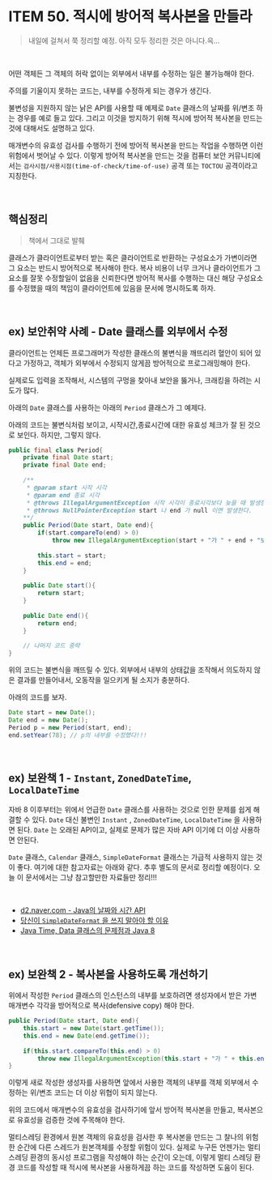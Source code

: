 # ITEM 50. 적시에 방어적 복사본을 만들라

> 내일에 걸쳐서 쭉 정리할 예정. 아직 모두 정리한 것은 아니다.윽...<br>

<br>

어떤 객체든 그 객체의 허락 없이는 외부에서 내부를 수정하는 일은 불가능해야 한다.<br>

주의를 기울이지 못하는 코드는, 내부를 수정하게 되는 경우가 생긴다.<br>

불변성을 지원하지 않는 낡은 API를 사용할 때 예제로 `Date` 클래스의 날짜를 위/변조 하는 경우를 예로 들고 있다. 그리고 이것을 방지하기 위해 적시에 방어적 복사본을 만드는 것에 대해서도 설명하고 있다.<br>

매개변수의 유효성 검사를 수행하기 전에 방어적 복사본을 만드는 작업을 수행하면 이런 위험에서 벗어날 수 있다. 이렇게 방어적 복사본을 만드는 것을 컴퓨터 보안 커뮤니티에서는 `검사시점/사용시점(time-of-check/time-of-use)` 공격 또는 `TOCTOU` 공격이라고 지칭한다.<br>

<br>

## 핵심정리

> 책에서 그대로 발췌

클래스가 클라이언트로부터 받는 혹은 클라이언트로 반환하는 구성요소가 가변이라면 그 요소는 반드시 방어적으로 복사해야 한다. 복사 비용이 너무 크거나 클라이언트가 그 요소를 잘못 수정할일이 없음을 신뢰한다면 방어적 복사를 수행하는 대신 해당 구성요소를 수정했을 때의 책임이 클라이언트에 있음을 문서에 명시하도록 하자.<br>

<br>

## ex) 보안취약 사례 - Date 클래스를 외부에서 수정

클라이언트는 언제든 프로그래머가 작성한 클래스의 불변식을 깨뜨리려 혈안이 되어 있다고 가정하고, 객체가 외부에서 수정되지 않게끔 방어적으로 프로그래밍해야 한다.<br>

실제로도 입력을 조작해서, 시스템의 구멍을 찾아내 보안을 뚫거나, 크래킹을 하려는 시도가 많다.<br>

아래의 `Date` 클래스를 사용하는 아래의 `Period` 클래스가 그 예제다. <br>

아래의 코드는 불변식처럼 보이고, 시작시간,종료시간에 대한 유효성 체크가 잘 된 것으로 보인다. 하지만, 그렇지 않다.

```java
public final class Period{
    private final Date start;
    private final Date end;
    
    /**
     * @param start 시작 시각
     * @param end 종료 시각
     * @throws IllegalArgumentException 시작 시각이 종료시각보다 늦을 때 발생한다.
     * @throws NullPointerException start 나 end 가 null 이면 발생한다.
    **/
    public Period(Date start, Date end){
        if(start.compareTo(end) > 0) 
            throw new IllegalArgumentException(start + "가 " + end + "보다 늦다.");
        
        this.start = start;
        this.end = end;
    }
    
    public Date start(){
        return start;
    }
    
    public Date end(){
        return end;
    }
    
    // 나머지 코드 중략
}
```

위의 코드는 불변식을 깨뜨릴 수 있다. 외부에서 내부의 상태값을 조작해서 의도하지 않은 결과를 만들어내서, 오동작을 일으키게 될 소지가 충분하다.<br>

아래의 코드를 보자.

```java
Date start = new Date();
Date end = new Date();
Period p = new Period(start, end);
end.setYear(78); // p의 내부를 수정했다!!!
```

<br>

## ex) 보완책 1 - `Instant`, `ZonedDateTime`, `LocalDateTime`

자바 8 이후부터는 위에서 언급한 `Date` 클래스를 사용하는 것으로 인한 문제를 쉽게 해결할 수 있다. `Date` 대신 불변인 `Instant` , `ZonedDateTime`, `LocalDateTime` 을 사용하면 된다. `Date` 는 오래된 API이고, 실제로 문제가 많은 자바 API 이기에 더 이상 사용하면 안된다.<br>

 `Date` 클래스, `Calendar` 클래스, `SimpleDateFormat` 클래스는 가급적 사용하지 않는 것이 좋다. 여기에 대한 참고자료는 아래와 같다. 추후 별도의 문서로 정리할 예정이다. 오늘 이 문서에서는 그냥 참고할만한 자료들만 정리!!!<br>

<br>

- [d2.naver.com - Java의 날짜와 시간 API](https://d2.naver.com/helloworld/645609)
- [당신이 `SimpleDateFormat` 을 쓰지 말아야 할 이유](https://techlog.myoa-universe.com/archives/786)
- [Java Time, Data 클래스의 문제점과 Java 8](https://hamait.tistory.com/205)

<br>

## ex) 보완책 2 - 복사본을 사용하도록 개선하기

위에서 작성한 `Period` 클래스의 인스턴스의 내부를 보호하려면 생성자에서 받은 가변 매개변수 각각을 방어적으로 복사(defensive copy) 해야 한다.

```java
public Period(Date start, Date end){
    this.start = new Date(start.getTime());
    this.end = new Date(end.getTime());
    
    if(this.start.compareTo(this.end) > 0)
        throw new IllegalArgumentException(this.start + "가 " + this.end + " 보다 늦다.");
}
```

이렇게 새로 작성한 생성자를 사용하면 앞에서 사용한 객체의 내부를 객체 외부에서 수정하는 위/변조 코드는 더 이상 위협이 되지 않는다.<br>

위의 코드에서 매개변수의 유효성을 검사하기에 앞서 방어적 복사본을 만들고, 복사본으로 유효성을 검증한 것에 주목해야 한다.<br>

멀티스레딩 환경에서 원본 객체의 유효성을 검사한 후 복사본을 만드는 그 찰나의 위험한 순간에 다른 스레드가 원본객체를 수정할 위험이 있다. 실제로 누구든 언젠가는 멀티스레딩 환경의 동시성 프로그램을 작성해야 하는 순간이 오는데, 이렇게 멀티 스레딩 환경 코드를 작성할 때 적시에 복사본을 사용하게끔 하는 코드를 작성하면 도움이 된다.<br>